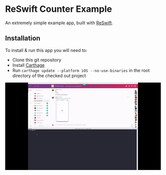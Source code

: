 # ReSwift Counter Example

An extremely simple example app, built with [ReSwift](https://github.com/ReSwift/ReSwift).

## Installation

To install & run this app you will need to:

- Clone this git repository
- Install [Carthage](https://github.com/carthage/carthage)
- Run `carthage update --platform iOS --no-use-binaries` in the root directory of the checked out project

![see-it-build](xcode-8.1.gif)
